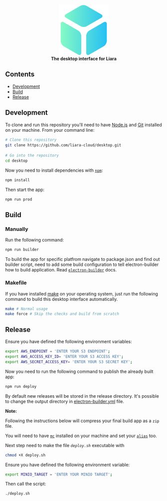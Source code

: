 <div align="center">
  <a href="https://liara.ir" target="blank">
    <div>
      <img src="https://raw.githubusercontent.com/liara-cloud/desktop/master/assets/liara.png" width="160" height="160" alt="Nest Logo" />
    </div>
  </a>
      <b>The desktop interface for Liara</b>
</div>

## Contents

- [Development](#development)
- [Build](#build)
- [Release](#release)

## Development

To clone and run this repository you'll need to have [Node.js](https://nodejs.org/en/download/) and [Git](https://git-scm.com) installed on your machine.
From your command line:

```bash
# Clone this repository
git clone https://github.com/liara-cloud/desktop.git

# Go into the repository
cd desktop
```

Now you need to install dependencies with [`npm`](https://npmjs.com):

```bash
npm install
```

Then start the app:

```bash
npm run prod
```

## Build

### Manually

Run the following command:

```bash
npm run builder
```

To build the app for specific platfrom navigate to package.json and find out builder script, need to add some build configuration to tell electron-builder how to build application. Read [`electron-builder`](https://www.electron.build/) docs.

### Makefile

If you have installed [make](https://www.gnu.org/software/make/) on your operating system, just run the following command to build this desktop interface automatically.

```bash
make # Normal usage
make force # Skip the checks and build from scratch
```

## Release

Ensure you have defined the following environment variables:

```bash
export AWS_ENDPOINT = 'ENTER YOUR S3 ENDPOINT';
export AWS_ACCESS_KEY_ID= 'ENTER YOUR S3 ACCESS KEY';
export AWS_SECRET_ACCESS_KEY= 'ENTER YOUR S3 SECRET KEY';
```

Now you need to run the following command to publish the already built app:

```bash
npm run deploy
``` 

By default new releases will be stored in the release directory.
It's possible to change the output directory in [electron-builder.yml](https://www.electron.build/configuration/configuration.html#MetadataDirectories) file.

**Note:**

Following the instructions below will compress your final build app as a `zip` file.

You will need to have [`mc`](https://docs.min.io/docs/minio-client-complete-guide.html) installed on your machine and set your [`alias`](https://docs.min.io/docs/minio-client-complete-guide.html#alias) too.

Next step  need to make the file *`deploy.sh`* executable with 
```bash
chmod +X deploy.sh
```

Ensure you have defined the following environment variable:
```bash
export MINIO_TARGET = 'ENTER YOUR MINIO TARGET';
```

Then call the script: 
```bash
./deploy.sh
```